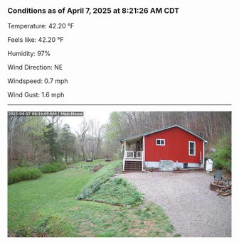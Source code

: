 ### Conditions as of April 7, 2025 at 8:21:26 AM CDT 

Temperature: 42.20 &deg;F

Feels like: 42.20 &deg;F

Humidity: 97%

Wind Direction: NE

Windspeed: 0.7 mph

Wind Gust: 1.6 mph

---

<img src="./images/latest.jpeg"/>

